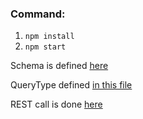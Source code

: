 ### Command:

1. `npm install`
2. `npm start`

Schema is defined [here](https://github.com/vishrantgupta/graphql/blob/master/src/graph-ql-schema/merchant.js)

QueryType defined [in this file](https://github.com/vishrantgupta/graphql/blob/master/src/graph-ql-schema/schema.js)

REST call is done [here](https://raw.githubusercontent.com/vishrantgupta/graphql/master/src/rest/restutils.js)
